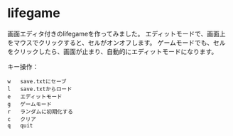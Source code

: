 # lifegame
画面エディタ付きのlifegameを作ってみました。
エディットモードで、画面上をマウスでクリックすると、セルがオンオフします。
ゲームモードでも、セルをクリックしたら、画面が止まり、自動的にエディットモードになります。

キー操作：

    w   save.txtにセーブ
    l   save.txtからロード
    e   エディットモード
    g   ゲームモード
    r   ランダムに初期化する
    c   クリア
    q   quit
